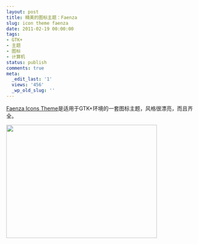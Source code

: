 ```yaml
---
layout: post
title: 精美的图标主题：Faenza
slug: icon theme faenza
date: 2011-02-19 00:00:00
tags:
- GTK+
- 主题
- 图标
- 计算机
status: publish
comments: true
meta:
  _edit_last: '1'
  views: '456'
  _wp_old_slug: ''
---
```

<a href="http://tiheum.deviantart.com/art/Faenza-Icons-173323228">Faenza Icons Theme</a>是适用于GTK+环境的一套图标主题，风格很漂亮，而且齐全。

<a href="https://picasaweb.google.com/lh/photo/oR3thuG4Fu9kHj_9JE6l5g?feat=embedwebsite"><img src="https://lh3.googleusercontent.com/_ceUJ_lBTHzc/TV8kBGrLlFI/AAAAAAAABjc/NCuw2C_QaHk/s400/faenza_icons_by_tiheum-d2v6x24.png" height="300" width="400" /></a>
